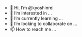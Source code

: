 - 👋 Hi, I’m @kyoshinrei
- 👀 I’m interested in ...
- 🌱 I’m currently learning ...
- 💞️ I’m looking to collaborate on ...
- 📫 How to reach me ...

<!---
kyoshinrei/kyoshinrei is a ✨ special ✨ repository because its `README.md` (this file) appears on your GitHub profile.
You can click the Preview link to take a look at your changes.
--->

